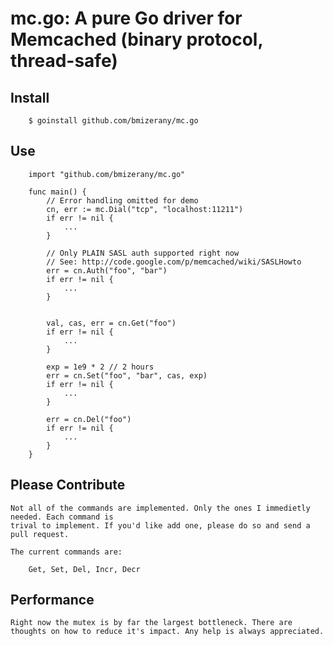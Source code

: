 # mc.go: A pure Go driver for Memcached (binary protocol, thread-safe)

## Install

		$ goinstall github.com/bmizerany/mc.go

## Use

		import "github.com/bmizerany/mc.go"

		func main() {
			// Error handling omitted for demo
			cn, err := mc.Dial("tcp", "localhost:11211")
			if err != nil {
				...
			}

			// Only PLAIN SASL auth supported right now
			// See: http://code.google.com/p/memcached/wiki/SASLHowto
			err = cn.Auth("foo", "bar")
			if err != nil {
				...
			}
			

			val, cas, err = cn.Get("foo")
			if err != nil {
				...
			}

			exp = 1e9 * 2 // 2 hours
			err = cn.Set("foo", "bar", cas, exp)
			if err != nil {
				...
			}

			err = cn.Del("foo")
			if err != nil {
				...
			}
		}

## Please Contribute

	Not all of the commands are implemented. Only the ones I immedietly needed. Each command is
	trival to implement. If you'd like add one, please do so and send a pull request.

	The current commands are:

		Get, Set, Del, Incr, Decr

## Performance

	Right now the mutex is by far the largest bottleneck. There are thoughts on how to reduce it's impact. Any help is always appreciated.
